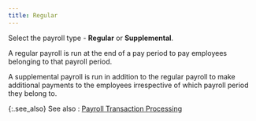 ```yaml
---
title: Regular
---
```



Select the payroll type - **Regular**  or **Supplemental**.


A regular payroll is run at the end of a pay period to pay employees  belonging to that payroll period.


A supplemental payroll is run in addition to the regular payroll to  make additional payments to the employees irrespective of which payroll  period they belong to.


{:.see_also}
See also
: [Payroll  Transaction Processing](JavaScript:RelatedTopics1.Click())<!--Metadata type="DesignerControl" startspan
<object CLASSID="clsid:ADB880A6-D8FF-11CF-9377-00AA003B7A11"
	ID=RelatedTopics1
	TYPE="application/x-oleobject">
</object>-->

<object classid="clsid:ADB880A6-D8FF-11CF-9377-00AA003B7A11" id="RelatedTopics1" type="application/x-oleobject"> 
 <param name="Command" value="Related Topics">
<param name="Window" value="second">
<param name="Item1" value="Payroll Transaction Processing;{{site.prl_chm}}/misc/payroll_transaction_processing_section.html">
</object><!--Metadata type="DesignerControl" endspan-->

